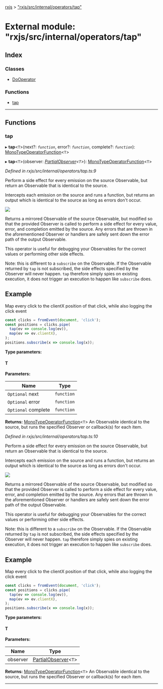 [rxjs](../README.md) > ["rxjs/src/internal/operators/tap"](../modules/_rxjs_src_internal_operators_tap_.md)

# External module: "rxjs/src/internal/operators/tap"

## Index

### Classes

* [DoOperator](../classes/_rxjs_src_internal_operators_tap_.dooperator.md)

### Functions

* [tap](_rxjs_src_internal_operators_tap_.md#tap)

---

## Functions

<a id="tap"></a>

###  tap

▸ **tap**<`T`>(next?: *`function`*, error?: *`function`*, complete?: *`function`*): [MonoTypeOperatorFunction](../interfaces/_rxjs_src_internal_types_.monotypeoperatorfunction.md)<`T`>

▸ **tap**<`T`>(observer: *[PartialObserver](_rxjs_src_internal_types_.md#partialobserver)<`T`>*): [MonoTypeOperatorFunction](../interfaces/_rxjs_src_internal_types_.monotypeoperatorfunction.md)<`T`>

*Defined in rxjs/src/internal/operators/tap.ts:9*

Perform a side effect for every emission on the source Observable, but return an Observable that is identical to the source.

Intercepts each emission on the source and runs a function, but returns an output which is identical to the source as long as errors don't occur.

![](do.png)

Returns a mirrored Observable of the source Observable, but modified so that the provided Observer is called to perform a side effect for every value, error, and completion emitted by the source. Any errors that are thrown in the aforementioned Observer or handlers are safely sent down the error path of the output Observable.

This operator is useful for debugging your Observables for the correct values or performing other side effects.

Note: this is different to a `subscribe` on the Observable. If the Observable returned by `tap` is not subscribed, the side effects specified by the Observer will never happen. `tap` therefore simply spies on existing execution, it does not trigger an execution to happen like `subscribe` does.

Example
-------

Map every click to the clientX position of that click, while also logging the click event

```javascript
const clicks = fromEvent(document, 'click');
const positions = clicks.pipe(
  tap(ev => console.log(ev)),
  map(ev => ev.clientX),
);
positions.subscribe(x => console.log(x));
```

**Type parameters:**

#### T 
**Parameters:**

| Name | Type |
| ------ | ------ |
| `Optional` next | `function` |
| `Optional` error | `function` |
| `Optional` complete | `function` |

**Returns:** [MonoTypeOperatorFunction](../interfaces/_rxjs_src_internal_types_.monotypeoperatorfunction.md)<`T`>
An Observable identical to the source, but runs the
specified Observer or callback(s) for each item.

*Defined in rxjs/src/internal/operators/tap.ts:10*

Perform a side effect for every emission on the source Observable, but return an Observable that is identical to the source.

Intercepts each emission on the source and runs a function, but returns an output which is identical to the source as long as errors don't occur.

![](do.png)

Returns a mirrored Observable of the source Observable, but modified so that the provided Observer is called to perform a side effect for every value, error, and completion emitted by the source. Any errors that are thrown in the aforementioned Observer or handlers are safely sent down the error path of the output Observable.

This operator is useful for debugging your Observables for the correct values or performing other side effects.

Note: this is different to a `subscribe` on the Observable. If the Observable returned by `tap` is not subscribed, the side effects specified by the Observer will never happen. `tap` therefore simply spies on existing execution, it does not trigger an execution to happen like `subscribe` does.

Example
-------

Map every click to the clientX position of that click, while also logging the click event

```javascript
const clicks = fromEvent(document, 'click');
const positions = clicks.pipe(
  tap(ev => console.log(ev)),
  map(ev => ev.clientX),
);
positions.subscribe(x => console.log(x));
```

**Type parameters:**

#### T 
**Parameters:**

| Name | Type |
| ------ | ------ |
| observer | [PartialObserver](_rxjs_src_internal_types_.md#partialobserver)<`T`> |

**Returns:** [MonoTypeOperatorFunction](../interfaces/_rxjs_src_internal_types_.monotypeoperatorfunction.md)<`T`>
An Observable identical to the source, but runs the
specified Observer or callback(s) for each item.

___

